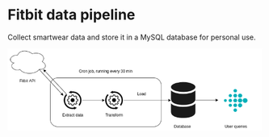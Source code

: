 # Fitbit data pipeline

Collect smartwear data and store it in a MySQL database for personal use. 

![Project](./misc/project_architecture.png) 

